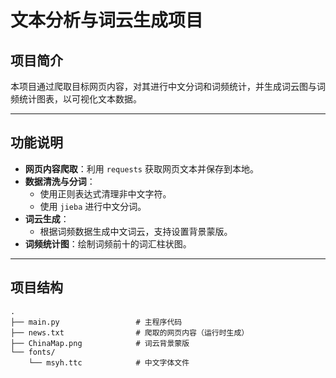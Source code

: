 # 文本分析与词云生成项目

## 项目简介
本项目通过爬取目标网页内容，对其进行中文分词和词频统计，并生成词云图与词频统计图表，以可视化文本数据。

---

## 功能说明
- **网页内容爬取**：利用 `requests` 获取网页文本并保存到本地。
- **数据清洗与分词**：
  - 使用正则表达式清理非中文字符。
  - 使用 `jieba` 进行中文分词。
- **词云生成**：
  - 根据词频数据生成中文词云，支持设置背景蒙版。
- **词频统计图**：绘制词频前十的词汇柱状图。

---

## 项目结构
```plaintext
.
├── main.py                 # 主程序代码
├── news.txt                # 爬取的网页内容（运行时生成）
├── ChinaMap.png            # 词云背景蒙版
└── fonts/
    └── msyh.ttc            # 中文字体文件
